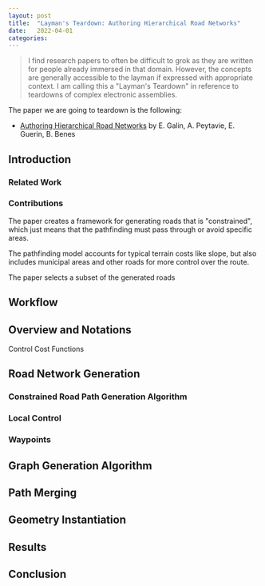 ```yaml
---
layout: post
title:  "Layman's Teardown: Authoring Hierarchical Road Networks"
date:   2022-04-01
categories: 
---
```

> I find research papers to often be difficult to grok as they are written for people already immersed in that domain.  However, the concepts are generally accessible to the layman if expressed with appropriate context.  I am calling this a "Layman's Teardown" in reference to teardowns of complex electronic assemblies.

The paper we are going to teardown is the following:

* [Authoring Hierarchical Road Networks](https://hal.archives-ouvertes.fr/hal-01354487/file/network-author-version.pdf) by E. Galin, A. Peytavie, E. Guerin, B. Benes

## Introduction

### Related Work

### Contributions

The paper creates a framework for generating roads that is "constrained", which just means that the pathfinding must pass through or avoid specific areas.

The pathfinding model accounts for typical terrain costs like slope, but also includes municipal areas and other roads for more control over the route.

The paper selects a subset of the generated roads


## Workflow

## Overview and Notations

Control Cost Functions

## Road Network Generation

### Constrained Road Path Generation Algorithm

### Local Control

### Waypoints

## Graph Generation Algorithm



## Path Merging

## Geometry Instantiation

## Results

## Conclusion
